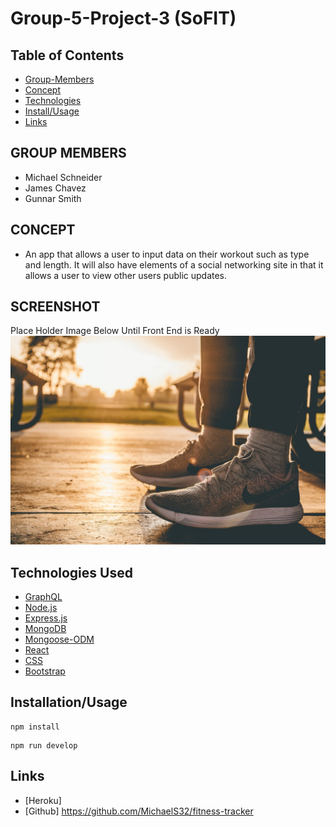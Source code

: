 # Group-5-Project-3 (SoFIT)
## Table of Contents
- [Group-Members](#group-members)
- [Concept](#concept)
- [Technologies](#technologies-used)
- [Install/Usage](#installationusage)
- [Links](#links)

## GROUP MEMBERS

- Michael Schneider
- James Chavez
- Gunnar Smith

## CONCEPT

- An app that allows a user to input data on their workout such as type and length. It will also have elements of a social networking site in that it allows a user to view other users public updates.

## SCREENSHOT
Place Holder Image Below Until Front End is Ready
![image](assets/Workout1.jpeg)

## Technologies Used
- [GraphQL]()
- [Node.js]()
- [Express.js]()
- [MongoDB]()
- [Mongoose-ODM]()
- [React]()
- [CSS]()
- [Bootstrap]()

## Installation/Usage

```
npm install
```

```
npm run develop
```

## Links

- [Heroku] 
- [Github] https://github.com/MichaelS32/fitness-tracker
